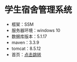 # 学生宿舍管理系统
- 框架：SSM
- 服务器环境：windows 10
- 数据库版本：5.1.17
- maven：3.3.9
- tomcat：8.5.12
- 首页：[点击跳转](http://39.99.154.0:8080/studentshostelmanageSSM/)


